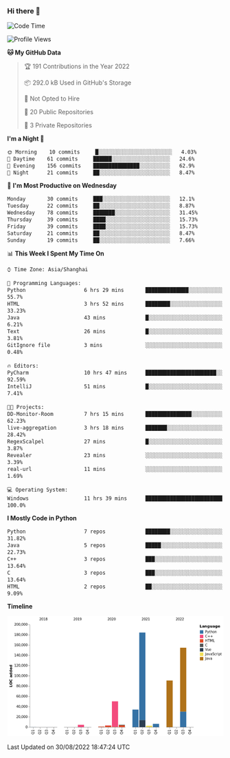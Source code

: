 ### Hi there 👋

<!--START_SECTION:waka-->
![Code Time](http://img.shields.io/badge/Code%20Time-542%20hrs%208%20mins-blue)

![Profile Views](http://img.shields.io/badge/Profile%20Views-0-blue)

**🐱 My GitHub Data** 

> 🏆 191 Contributions in the Year 2022
 > 
> 📦 292.0 kB Used in GitHub's Storage 
 > 
> 🚫 Not Opted to Hire
 > 
> 📜 20 Public Repositories 
 > 
> 🔑 3 Private Repositories  
 > 
**I'm a Night 🦉** 

```text
🌞 Morning    10 commits     █░░░░░░░░░░░░░░░░░░░░░░░░   4.03% 
🌆 Daytime    61 commits     ██████░░░░░░░░░░░░░░░░░░░   24.6% 
🌃 Evening    156 commits    ███████████████░░░░░░░░░░   62.9% 
🌙 Night      21 commits     ██░░░░░░░░░░░░░░░░░░░░░░░   8.47%

```
📅 **I'm Most Productive on Wednesday** 

```text
Monday       30 commits     ███░░░░░░░░░░░░░░░░░░░░░░   12.1% 
Tuesday      22 commits     ██░░░░░░░░░░░░░░░░░░░░░░░   8.87% 
Wednesday    78 commits     ███████░░░░░░░░░░░░░░░░░░   31.45% 
Thursday     39 commits     ████░░░░░░░░░░░░░░░░░░░░░   15.73% 
Friday       39 commits     ████░░░░░░░░░░░░░░░░░░░░░   15.73% 
Saturday     21 commits     ██░░░░░░░░░░░░░░░░░░░░░░░   8.47% 
Sunday       19 commits     ██░░░░░░░░░░░░░░░░░░░░░░░   7.66%

```


📊 **This Week I Spent My Time On** 

```text
⌚︎ Time Zone: Asia/Shanghai

💬 Programming Languages: 
Python                   6 hrs 29 mins       ██████████████░░░░░░░░░░░   55.7% 
HTML                     3 hrs 52 mins       ████████░░░░░░░░░░░░░░░░░   33.23% 
Java                     43 mins             █░░░░░░░░░░░░░░░░░░░░░░░░   6.21% 
Text                     26 mins             █░░░░░░░░░░░░░░░░░░░░░░░░   3.81% 
GitIgnore file           3 mins              ░░░░░░░░░░░░░░░░░░░░░░░░░   0.48%

🔥 Editors: 
PyCharm                  10 hrs 47 mins      ███████████████████████░░   92.59% 
IntelliJ                 51 mins             █░░░░░░░░░░░░░░░░░░░░░░░░   7.41%

🐱‍💻 Projects: 
DD-Monitor-Room          7 hrs 15 mins       ███████████████░░░░░░░░░░   62.23% 
live-aggregation         3 hrs 18 mins       ███████░░░░░░░░░░░░░░░░░░   28.42% 
RegexScalpel             27 mins             █░░░░░░░░░░░░░░░░░░░░░░░░   3.87% 
Revealer                 23 mins             ░░░░░░░░░░░░░░░░░░░░░░░░░   3.39% 
real-url                 11 mins             ░░░░░░░░░░░░░░░░░░░░░░░░░   1.69%

💻 Operating System: 
Windows                  11 hrs 39 mins      █████████████████████████   100.0%

```

**I Mostly Code in Python** 

```text
Python                   7 repos             ████████░░░░░░░░░░░░░░░░░   31.82% 
Java                     5 repos             █████░░░░░░░░░░░░░░░░░░░░   22.73% 
C++                      3 repos             ███░░░░░░░░░░░░░░░░░░░░░░   13.64% 
C                        3 repos             ███░░░░░░░░░░░░░░░░░░░░░░   13.64% 
HTML                     2 repos             ██░░░░░░░░░░░░░░░░░░░░░░░   9.09%

```


**Timeline**

![Chart not found](https://raw.githubusercontent.com/SuperMaxine/SuperMaxine/main/charts/bar_graph.png) 


 Last Updated on 30/08/2022 18:47:24 UTC
<!--END_SECTION:waka-->

<!--
**SuperMaxine/SuperMaxine** is a ✨ _special_ ✨ repository because its `README.md` (this file) appears on your GitHub profile.

Here are some ideas to get you started:

- 🔭 I’m currently working on ...
- 🌱 I’m currently learning ...
- 👯 I’m looking to collaborate on ...
- 🤔 I’m looking for help with ...
- 💬 Ask me about ...
- 📫 How to reach me: ...
- 😄 Pronouns: ...
- ⚡ Fun fact: ...
-->

